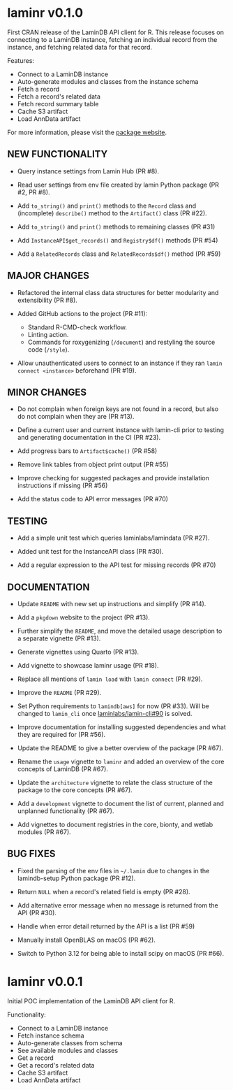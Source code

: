 # laminr v0.1.0

First CRAN release of the LaminDB API client for R. This release focuses on connecting to a LaminDB instance, fetching an individual record from the instance, and fetching related data for that record.

Features:

* Connect to a LaminDB instance
* Auto-generate modules and classes from the instance schema
* Fetch a record
* Fetch a record's related data
* Fetch record summary table
* Cache S3 artifact
* Load AnnData artifact

For more information, please visit the [package website](https://laminr.lamin.ai).

## NEW FUNCTIONALITY

* Query instance settings from Lamin Hub (PR #8).

* Read user settings from env file created by lamin Python package (PR #2, PR #8).

* Add `to_string()` and `print()` methods to the `Record` class and (incomplete) `describe()` method to the `Artifact()` class (PR #22).

* Add `to_string()` and `print()` methods to remaining classes (PR #31)

* Add `InstanceAPI$get_records()` and `Registry$df()` methods (PR #54)

* Add a `RelatedRecords` class and `RelatedRecords$df()` method (PR #59)

## MAJOR CHANGES

* Refactored the internal class data structures for better modularity and extensibility (PR #8).

* Added GitHub actions to the project (PR #11):
  - Standard R-CMD-check workflow.
  - Linting action.
  - Commands for roxygenizing (`/document`) and restyling the source code (`/style`).

* Allow unauthenticated users to connect to an instance if they ran `lamin connect <instance>` beforehand (PR #19).

## MINOR CHANGES

* Do not complain when foreign keys are not found in a record, but also do not complain when they are (PR #13).

* Define a current user and current instance with lamin-cli prior to testing and generating documentation in the CI (PR #23).

* Add progress bars to `Artifact$cache()` (PR #58)

* Remove link tables from object print output (PR #55)

* Improve checking for suggested packages and provide installation instructions if missing (PR #56)

* Add the status code to API error messages (PR #70)

## TESTING

* Add a simple unit test which queries laminlabs/lamindata (PR #27).

* Added unit test for the InstanceAPI class (PR #30).

* Add a regular expression to the API test for missing records (PR #70)

## DOCUMENTATION

* Update `README` with new set up instructions and simplify (PR #14).

* Add a `pkgdown` website to the project (PR #13).

* Further simplify the `README`, and move the detailed usage description to a separate vignette (PR #13).

* Generate vignettes using Quarto (PR #13).

* Add vignette to showcase laminr usage (PR #18).

* Replace all mentions of `lamin load` with `lamin connect` (PR #29).

* Improve the `README` (PR #29).

* Set Python requirements to `lamindb[aws]` for now (PR #33). Will be changed to `lamin_cli` once 
  [laminlabs/lamin-cli#90](https://github.com/laminlabs/lamin-cli/issues/90) is solved.
  
* Improve documentation for installing suggested dependencies and what they are required for (PR #56).

* Update the README to give a better overview of the package (PR #67).

* Rename the `usage` vignette to `laminr` and added an overview of the core concepts of LaminDB (PR #67).

* Update the `architecture` vignette to relate the class structure of the package to the core concepts (PR #67).

* Add a `development` vignette to document the list of current, planned and unplanned functionality (PR #67).

* Add vignettes to document registries in the core, bionty, and wetlab modules (PR #67).

## BUG FIXES

* Fixed the parsing of the env files in `~/.lamin` due to changes in the lamindb-setup Python package (PR #12).

* Return `NULL` when a record's related field is empty (PR #28).

* Add alternative error message when no message is returned from the API (PR #30).

* Handle when error detail returned by the API is a list (PR #59)

* Manually install OpenBLAS on macOS (PR #62).

* Switch to Python 3.12 for being able to install scipy on macOS (PR #66).


# laminr v0.0.1

Initial POC implementation of the LaminDB API client for R.

Functionality:

* Connect to a LaminDB instance
* Fetch instance schema
* Auto-generate classes from schema
* See available modules and classes
* Get a record
* Get a record's related data
* Cache S3 artifact
* Load AnnData artifact
